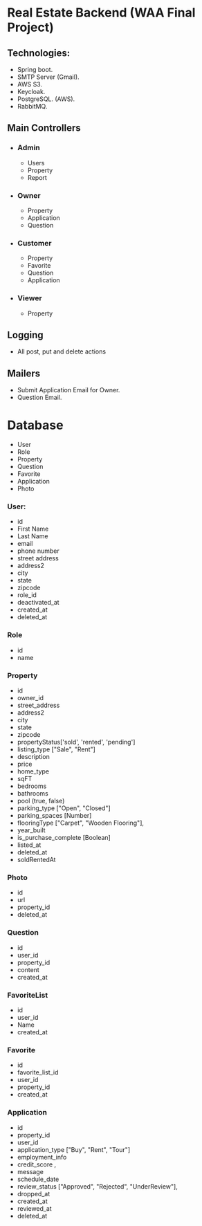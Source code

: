 # Real Estate Backend (WAA Final Project)

## Technologies:
- Spring boot.
- SMTP Server (Gmail).
- AWS S3.
- Keycloak.
- PostgreSQL. (AWS).
- RabbitMQ.

## Main Controllers 
- ### Admin
  - Users 
  - Property
  - Report
- ### Owner
  - Property 
  - Application 
  - Question 
- ### Customer
  - Property 
  - Favorite
  - Question 
  - Application
- ### Viewer
  - Property

## Logging 
 - All post, put and delete actions

## Mailers 
 - Submit Application Email for Owner.
 - Question Email.


# Database 
- User 
- Role
- Property
- Question 
- Favorite
- Application
- Photo


### User: 
 - id
 - First Name
 - Last Name
 - email 
 - phone number
 - street address 
 - address2
 - city 
 - state
 - zipcode
 - role_id
 - deactivated_at
 - created_at
 - deleted_at

### Role
  - id
  - name
 
### Property
 - id
 - owner_id
 - street_address 
 - address2
 - city 
 - state
 - zipcode
 - propertyStatus['sold', 'rented', 'pending']
 - listing_type ["Sale", "Rent"] 
 - description
 - price
 - home_type
 - sqFT 
 - bedrooms 
 - bathrooms
 - pool (true, false)
 - parking_type ["Open", "Closed"]
 - parking_spaces [Number]
 - flooringType ["Carpet", "Wooden Flooring"],
 - year_built
 - is_purchase_complete [Boolean]
 - listed_at
 - deleted_at
 - soldRentedAt

### Photo
 - id 
 - url
 - property_id
 - deleted_at

### Question 
 - id
 - user_id
 - property_id
 - content
 - created_at
 
### FavoriteList
 - id 
 - user_id
 - Name
 - created_at
 
### Favorite
 - id 
 - favorite_list_id
 - user_id
 - property_id
 - created_at

### Application 
 - id
 - property_id
 - user_id 
 - application_type ["Buy", "Rent", "Tour"]
 - employment_info
 - credit_score    ,
 - message
 - schedule_date
 - review_status ["Approved", "Rejected", "UnderReview"],
 - dropped_at 
 - created_at
 - reviewed_at
 - deleted_at 


